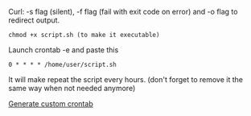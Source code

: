 Curl: -s flag (silent), -f flag (fail with exit code on error) and -o flag to redirect output.

`chmod +x script.sh (to make it executable)`

Launch crontab -e and paste this

`0 * * * * /home/user/script.sh`

It will make repeat the script every hours. (don't forget to remove it the same way when not needed anymore)

[Generate custom crontab](https://crontab.guru/)
